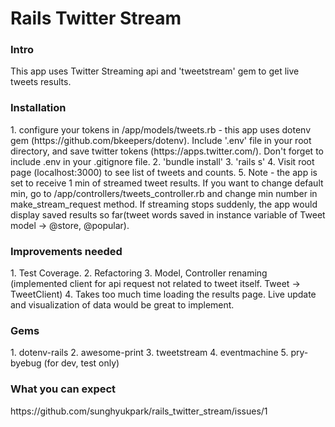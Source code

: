 <h1>Rails Twitter Stream</h1>

<h3> Intro </h3>
This app uses Twitter Streaming api and 'tweetstream' gem to get live tweets results.

<h3> Installation </h3>
1. configure your tokens in /app/models/tweets.rb - this app uses dotenv gem (https://github.com/bkeepers/dotenv). Include '.env' file in your root directory, and save twitter tokens (https://apps.twitter.com/). Don't forget to include .env in your .gitignore file. 
2. 'bundle install'
3. 'rails s' 
4. Visit root page (localhost:3000) to see list of tweets and counts.
5. Note - the app is set to receive 1 min of streamed tweet results. If you want to change default min, go to /app/controllers/tweets_controller.rb and change min number in make_stream_request method. If streaming stops suddenly, the app would display saved results so far(tweet words saved in instance variable of Tweet model -> @store, @popular). 

<h3> Improvements needed </h3>
1. Test Coverage.
2. Refactoring
3. Model, Controller renaming (implemented client for api request not related to tweet itself. Tweet -> TweetClient)
4. Takes too much time loading the results page. Live update and visualization of data would be great to implement.

<h3> Gems </h3>
1. dotenv-rails
2. awesome-print
3. tweetstream
4. eventmachine
5. pry-byebug (for dev, test only)


<h3> What you can expect </h3>
https://github.com/sunghyukpark/rails_twitter_stream/issues/1


